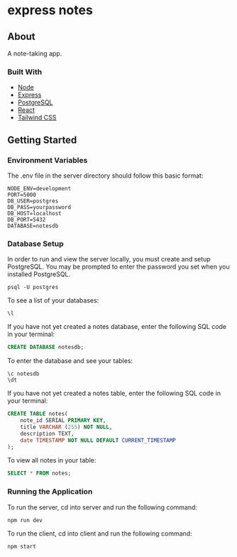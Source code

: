 # express notes

## About

A note-taking app.

### Built With

- [Node](https://nodejs.org/en/)
- [Express](https://expressjs.com/)
- [PostgreSQL](https://www.postgresql.org/)
- [React](https://reactjs.org/)
- [Tailwind CSS](https://tailwindcss.com/)

## Getting Started

### Environment Variables

The .env file in the server directory should follow this basic format:

```env
NODE_ENV=development
PORT=5000
DB_USER=postgres
DB_PASS=yourpassword
DB_HOST=localhost
DB_PORT=5432
DATABASE=notesdb
```

### Database Setup

In order to run and view the server locally, you must create and setup PostgreSQL. You may be prompted to enter the password you set when you installed PostgreSQL.

```
psql -U postgres
```

To see a list of your databases:

```
\l
```

If you have not yet created a notes database, enter the following SQL code in your terminal:

```sql
CREATE DATABASE notesdb;
```

To enter the database and see your tables:

```
\c notesdb
\dt
```

If you have not yet created a notes table, enter the following SQL code in your terminal:

```sql
CREATE TABLE notes(
    note_id SERIAL PRIMARY KEY,
    title VARCHAR (255) NOT NULL,
    description TEXT,
    date TIMESTAMP NOT NULL DEFAULT CURRENT_TIMESTAMP
);
```

To view all notes in your table:

```sql
SELECT * FROM notes;
```

### Running the Application

To run the server, cd into server and run the following command:

```
npm run dev
```

To run the client, cd into client and run the following command:

```
npm start
```
